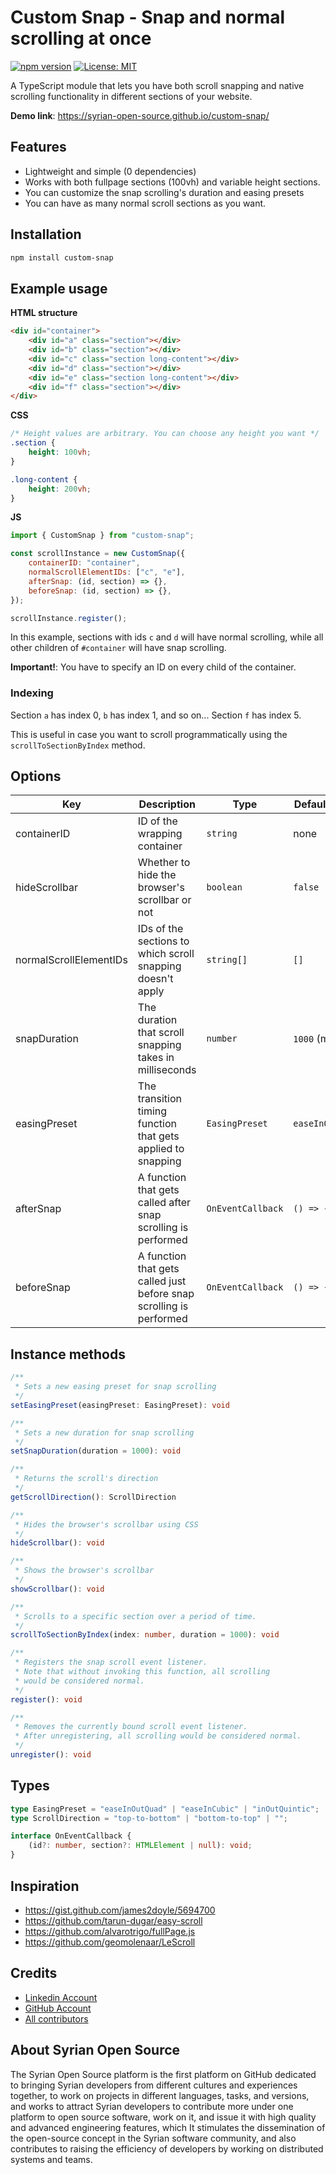 # Custom Snap - Snap and normal scrolling at once

[![npm version](https://badge.fury.io/js/custom-snap.svg)](https://badge.fury.io/js/custom-snap)
[![License: MIT](https://img.shields.io/badge/License-MIT-yellow.svg)](LICENSE)

A TypeScript module that lets you have both scroll snapping and native scrolling functionality in different sections of your website.

**Demo link**: https://syrian-open-source.github.io/custom-snap/

## Features

-   Lightweight and simple (0 dependencies)
-   Works with both fullpage sections (100vh) and variable height sections.
-   You can customize the snap scrolling's duration and easing presets
-   You can have as many normal scroll sections as you want.

## Installation

```sh
npm install custom-snap
```

## Example usage

**HTML structure**

```html
<div id="container">
	<div id="a" class="section"></div>
	<div id="b" class="section"></div>
	<div id="c" class="section long-content"></div>
	<div id="d" class="section"></div>
	<div id="e" class="section long-content"></div>
	<div id="f" class="section"></div>
</div>
```

**CSS**

```css
/* Height values are arbitrary. You can choose any height you want */
.section {
	height: 100vh;
}

.long-content {
	height: 200vh;
}
```

**JS**

```js
import { CustomSnap } from "custom-snap";

const scrollInstance = new CustomSnap({
	containerID: "container",
	normalScrollElementIDs: ["c", "e"],
	afterSnap: (id, section) => {},
	beforeSnap: (id, section) => {},
});

scrollInstance.register();
```

In this example, sections with ids `c` and `d` will have normal scrolling, while all other children of `#container` will have snap scrolling.

**Important!**: You have to specify an ID on every child of the container.

### Indexing

Section `a` has index 0, `b` has index 1, and so on... Section `f` has index 5.

This is useful in case you want to scroll programmatically using the `scrollToSectionByIndex` method.

## Options

| Key                    | Description                                                         | Type              | Default value   |
| ---------------------- | ------------------------------------------------------------------- | ----------------- | --------------- |
| containerID            | ID of the wrapping container                                        | `string`          | none            |
| hideScrollbar          | Whether to hide the browser's scrollbar or not                      | `boolean`         | `false`         |
| normalScrollElementIDs | IDs of the sections to which scroll snapping doesn't apply          | `string[]`        | `[]`            |
| snapDuration           | The duration that scroll snapping takes in milliseconds             | `number`          | `1000` (ms)     |
| easingPreset           | The transition timing function that gets applied to snapping        | `EasingPreset`    | `easeInOutQuad` |
| afterSnap              | A function that gets called after snap scrolling is performed       | `OnEventCallback` | `() => {}`      |
| beforeSnap             | A function that gets called just before snap scrolling is performed | `OnEventCallback` | `() => {}`      |

## Instance methods

```ts
/**
 * Sets a new easing preset for snap scrolling
 */
setEasingPreset(easingPreset: EasingPreset): void

/**
 * Sets a new duration for snap scrolling
 */
setSnapDuration(duration = 1000): void

/**
 * Returns the scroll's direction
 */
getScrollDirection(): ScrollDirection

/**
 * Hides the browser's scrollbar using CSS
 */
hideScrollbar(): void

/**
 * Shows the browser's scrollbar
 */
showScrollbar(): void

/**
 * Scrolls to a specific section over a period of time.
 */
scrollToSectionByIndex(index: number, duration = 1000): void

/**
 * Registers the snap scroll event listener.
 * Note that without invoking this function, all scrolling
 * would be considered normal.
 */
register(): void

/**
 * Removes the currently bound scroll event listener.
 * After unregistering, all scrolling would be considered normal.
 */
unregister(): void
```

## Types

```ts
type EasingPreset = "easeInOutQuad" | "easeInCubic" | "inOutQuintic";
type ScrollDirection = "top-to-bottom" | "bottom-to-top" | "";

interface OnEventCallback {
	(id?: number, section?: HTMLElement | null): void;
}
```

## Inspiration

-   https://gist.github.com/james2doyle/5694700
-   https://github.com/tarun-dugar/easy-scroll
-   https://github.com/alvarotrigo/fullPage.js
-   https://github.com/geomolenaar/LeScroll

## Credits

-   [Linkedin Account](https://www.linkedin.com/in/hasan-mothaffar-0a55301b0/)
-   [GitHub Account](https://github.com/HasanMothaffar)
-   [All contributors](https://github.com/Syrian-Open-Source/custom-snap/graphs/contributors)

## About Syrian Open Source

The Syrian Open Source platform is the first platform on GitHub dedicated to bringing Syrian developers from different cultures and experiences together, to work on projects in different languages, tasks, and versions, and works to attract Syrian developers to contribute more under one platform to open source software, work on it, and issue it with high quality and advanced engineering features, which It stimulates the dissemination of the open-source concept in the Syrian software community, and also contributes to raising the efficiency of developers by working on distributed systems and teams.
